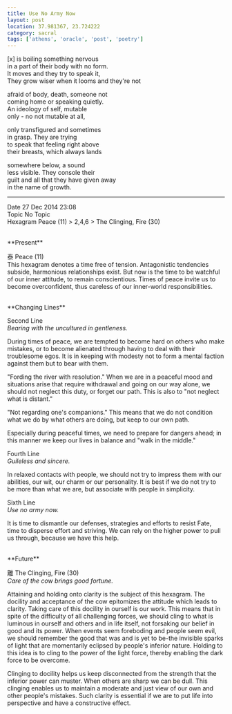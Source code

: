 ```yaml
---
title: Use No Army Now
layout: post
location: 37.981367, 23.724222
category: sacral
tags: ['athens', 'oracle', 'post', 'poetry']
---
```



[x] is boiling something nervous  
in a part of their body with no form.   
It moves and they try to speak it,   
They grow wiser when it looms and they're not  

afraid of body, death, someone not   
coming home or speaking quietly.   
An ideology of self, mutable   
only - no not mutable at all, 

only transfigured and sometimes  
in grasp. They are trying  
to speak that feeling right above  
their breasts, which always lands  

somewhere below, a sound  
less visible. They console their  
guilt and all that they have given away  
in the name of growth.

----------------------

Date 27 Dec 2014 23:08  
Topic No Topic  
Hexagram Peace (11) > 2,4,6 > The Clinging, Fire (30)  

<br>
**Present**

泰 Peace (11)  
This hexagram denotes a time free of tension. Antagonistic tendencies subside, harmonious relationships exist. But now is the time to be watchful of our inner attitude, to remain conscientious. Times of peace invite us to become overconfident, thus careless of our inner-world responsibilities.

<br>
**Changing Lines**

Second Line  
*Bearing with the uncultured in gentleness.*

During times of peace, we are tempted to become hard on others who make mistakes, or to become alienated through having to deal with their troublesome egos. It is in keeping with modesty not to form a mental faction against them but to bear with them.

"Fording the river with resolution." When we are in a peaceful mood and situations arise that require withdrawal and going on our way alone, we should not neglect this duty, or forget our path. This is also to "not neglect what is distant."

"Not regarding one's companions." This means that we do not condition what we do by what others are doing, but keep to our own path.

Especially during peaceful times, we need to prepare for dangers ahead; in this manner we keep our lives in balance and "walk in the middle."

Fourth Line  
*Guileless and sincere.*

In relaxed contacts with people, we should not try to impress them with our abilities, our wit, our charm or our personality. It is best if we do not try to be more than what we are, but associate with people in simplicity.

Sixth Line  
*Use no army now.*

It is time to dismantle our defenses, strategies and efforts to resist Fate, time to disperse effort and striving. We can rely on the higher power to pull us through, because we have this help.

<br>
**Future**

離 The Clinging, Fire (30)  
*Care of the cow brings good fortune.*

Attaining and holding onto clarity is the subject of this hexagram. The docility and acceptance of the cow epitomizes the attitude which leads to clarity. Taking care of this docility in ourself is our work. This means that in spite of the difficulty of all challenging forces, we should cling to what is luminous in ourself and others and in life itself, not forsaking our belief in good and its power. When events seem foreboding and people seem evil, we should remember the good that was and is yet to be-the invisible sparks of light that are momentarily eclipsed by people's inferior nature. Holding to this idea is to cling to the power of the light force, thereby enabling the dark force to be overcome.

Clinging to docility helps us keep disconnected from the strength that the inferior power can muster. When others are sharp we can be dull. This clinging enables us to maintain a moderate and just view of our own and other people's mistakes. Such clarity is essential if we are to put life into perspective and have a constructive effect.